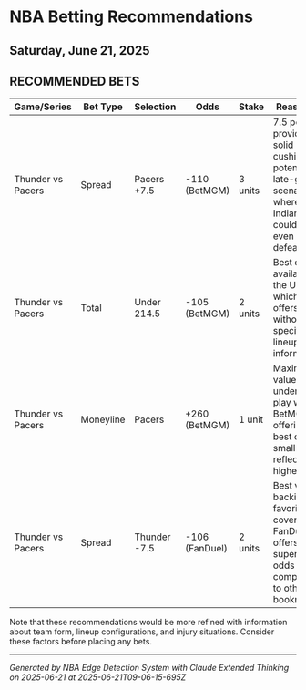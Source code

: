# NBA Betting Recommendations
## Saturday, June 21, 2025

## RECOMMENDED BETS
| Game/Series | Bet Type | Selection | Odds | Stake | Reasoning |
|-------------|----------|-----------|------|-------|-----------|
| Thunder vs Pacers | Spread | Pacers +7.5 | -110 (BetMGM) | 3 units | 7.5 points provides solid cushion in a potential late-game scenario where Indiana could cover even in defeat |
| Thunder vs Pacers | Total | Under 214.5 | -105 (BetMGM) | 2 units | Best odds available on the Under, which often offers value without specific lineup information |
| Thunder vs Pacers | Moneyline | Pacers | +260 (BetMGM) | 1 unit | Maximum value for underdog play with BetMGM offering the best odds; small stake reflects higher risk |
| Thunder vs Pacers | Spread | Thunder -7.5 | -106 (FanDuel) | 2 units | Best value if backing the favorite to cover; FanDuel offers superior odds compared to other bookmakers |

Note that these recommendations would be more refined with information about team form, lineup configurations, and injury situations. Consider these factors before placing any bets.

---
*Generated by NBA Edge Detection System with Claude Extended Thinking on 2025-06-21 at 2025-06-21T09-06-15-695Z*
